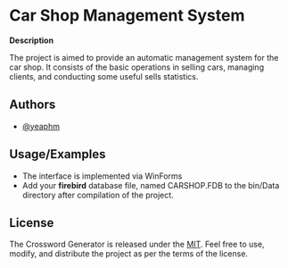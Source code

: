 
# Car Shop Management System

**Description**

The project is aimed to provide an automatic management system for the car shop. 
It consists of the basic operations in selling cars, managing clients, and conducting some useful sells statistics.


## Authors

- [@yeaphm](https://www.github.com/yeaphm)
    
## Usage/Examples

* The interface is implemented via WinForms
* Add your **firebird** database file, named CARSHOP.FDB to the bin/Data directory after compilation of the project.


## License

The Crossword Generator is released under the [MIT](https://choosealicense.com/licenses/mit/). Feel free to use, modify, and distribute the project as per the terms of the license.
